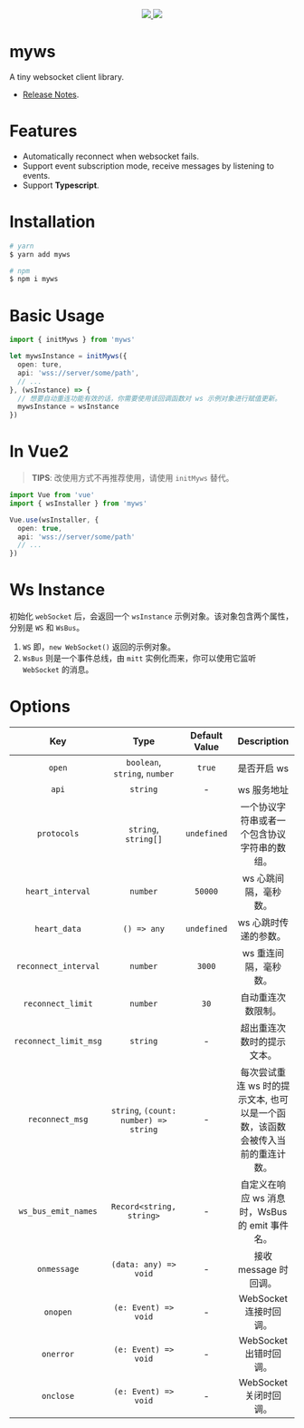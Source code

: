 
<p align="center">
  <a href="https://www.npmjs.org/package/myws">
    <img src="https://img.shields.io/npm/v/myws.svg">
  </a>
  <a href="https://npmcharts.com/compare/myws?minimal=true">
    <img src="https://img.shields.io/npm/dm/myws.svg">
  </a>
  <br>
</p>


# myws

A tiny websocket client library.

- [Release Notes](./CHANGELOG.md).

# Features

- Automatically reconnect when websocket fails.
- Support event subscription mode, receive messages by listening to events.
- Support **Typescript**.

# Installation

```bash
# yarn
$ yarn add myws

# npm
$ npm i myws
```

# Basic Usage

``` ts
import { initMyws } from 'myws'

let mywsInstance = initMyws({
  open: ture,
  api: 'wss://server/some/path',
  // ...
}, (wsInstance) => {
  // 想要自动重连功能有效的话，你需要使用该回调函数对 ws 示例对象进行赋值更新。
  mywsInstance = wsInstance
})
```

# In Vue2

> **TIPS**: 改使用方式不再推荐使用，请使用 `initMyws` 替代。

``` ts
import Vue from 'vue'
import { wsInstaller } from 'myws'

Vue.use(wsInstaller, {
  open: true,
  api: 'wss://server/some/path'
  // ...
})
```

# Ws Instance 

初始化 `webSocket` 后，会返回一个 `wsInstance` 示例对象。该对象包含两个属性，分别是 `WS` 和 `WsBus`。

1. `WS` 即，`new WebSocket()` 返回的示例对象。
2. `WsBus` 则是一个事件总线，由 `mitt` 实例化而来，你可以使用它监听 `WebSocket` 的消息。


# Options

| Key | Type | Default Value | Description  |
| :---: | :---: | :---: | :---:  |
| `open` | `boolean`, `string`, `number` | `true` | 是否开启 ws |
| `api` |  `string` | - |  ws 服务地址 |
| `protocols` |  `string`, `string[]` | `undefined` |  一个协议字符串或者一个包含协议字符串的数组。 |
| `heart_interval` |  `number` | `50000` | ws 心跳间隔，毫秒数。 |
| `heart_data` |  `() => any` | `undefined` | ws 心跳时传递的参数。 |
| `reconnect_interval` |  `number` | `3000` | ws 重连间隔，毫秒数。 |
| `reconnect_limit` |  `number` | `30` | 自动重连次数限制。|
| `reconnect_limit_msg` |  `string` | - | 超出重连次数时的提示文本。|
| `reconnect_msg` |  `string`, `(count: number) => string` | - | 每次尝试重连 ws 时的提示文本, 也可以是一个函数，该函数会被传入当前的重连计数。|
| `ws_bus_emit_names` |  `Record<string, string>` | - | 自定义在响应 ws 消息时，WsBus 的 emit 事件名。|
| `onmessage` |  `(data: any) => void` | - | 接收 message 时回调。|
| `onopen` |  `(e: Event) => void` | - | WebSocket 连接时回调。|
| `onerror` |  `(e: Event) => void` | - | WebSocket 出错时回调。|
| `onclose` |  `(e: Event) => void` | - | WebSocket 关闭时回调。|



